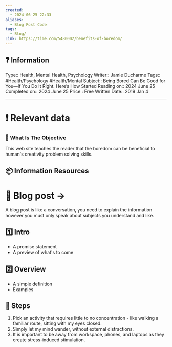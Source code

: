```yaml
---
created:
  - 2024-06-25 22:33
aliases:
  - Blog Post Code
tags:
  - Blog/
Link: https://time.com/5480002/benefits-of-boredom/
---
```


## ❓ Information
Type:: Health, Mental Health, Psychology
Writer:: Jamie Ducharme
Tags:: #Health/Psychology #Health/Mental
Subject:: Being Bored Can Be Good for You—If You Do It Right. Here’s How
Started Reading on:: 2024 June 25
Completed on:: 2024 June 25
Price:: Free
Written Date:: 2019 Jan 4

---
# ❗ Relevant data
### 🎯 What Is The Objective
This web site teaches the reader that the boredom can be beneficial to human's creativity problem solving skills.
## 📦 Information Resources


# 🔰 Blog post ->  
A blog post is like a conversation, you need to explain the information however you must only speak about subjects you understand and like. 
## 1️⃣ Intro 
* A promise statement 
* A preview of what's to come 
## 2️⃣ Overview 
* A simple definition 
* Examples 
## 📃 Steps 
1. Pick an activity that requires little to no concentration - like walking a familiar route, sitting with my eyes closed.
2. Simply let my mind wander, without external distractions.
3. It is important to be away from workspace, phones, and laptops as they create stress-induced stimulation.